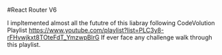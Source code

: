 #React Router V6

I impltemented almost all the fututre of this liabray following CodeVolution Playlist
https://www.youtube.com/playlist?list=PLC3y8-rFHvwjkxt8TOteFdT_YmzwpBlrG
If ever face any challenge walk through this playlist.
